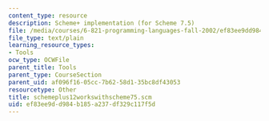 ```yaml
---
content_type: resource
description: Scheme+ implementation (for Scheme 7.5)
file: /media/courses/6-821-programming-languages-fall-2002/ef83ee9dd984b185a237df329c117f5d_schemeplus12workswithscheme75.scm
file_type: text/plain
learning_resource_types:
- Tools
ocw_type: OCWFile
parent_title: Tools
parent_type: CourseSection
parent_uid: af096f16-05cc-7b62-58d1-35bc8df43053
resourcetype: Other
title: schemeplus12workswithscheme75.scm
uid: ef83ee9d-d984-b185-a237-df329c117f5d
---
```


